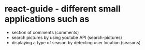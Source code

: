 # react-guide - different small applications such as

- section of comments (comments)
- search pictures by using youtube API (search-pictures)
- displaying a type of season by detecting user location (seasons)

